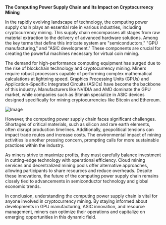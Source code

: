 **The Computing Power Supply Chain and Its Impact on Cryptocurrency Mining**

In the rapidly evolving landscape of technology, the computing power supply chain plays an essential role in various industries, including cryptocurrency mining. This supply chain encompasses all stages from raw material extraction to the delivery of advanced hardware solutions. Among the key terms that define this intricate system are "semiconductors," "GPU manufacturing," and "ASIC development." These components are crucial for creating the powerful machines necessary for virtual coin mining.

The demand for high-performance computing equipment has surged due to the rise of blockchain technology and cryptocurrency mining. Miners require robust processors capable of performing complex mathematical calculations at lightning speed. Graphics Processing Units (GPUs) and Application-Specific Integrated Circuits (ASICs) have become the backbone of this industry. Manufacturers like NVIDIA and AMD dominate the GPU market, while companies such as Bitmain specialize in ASIC devices designed specifically for mining cryptocurrencies like Bitcoin and Ethereum.

![Image](https://github.com/user-attachments/assets/31692037-0104-4703-abd1-696b6a7dd41b)

However, the computing power supply chain faces significant challenges. Shortages of critical materials, such as silicon and rare earth elements, often disrupt production timelines. Additionally, geopolitical tensions can impact trade routes and increase costs. The environmental impact of mining activities is another pressing concern, prompting calls for more sustainable practices within the industry.

As miners strive to maximize profits, they must carefully balance investment in cutting-edge technology with operational efficiency. Cloud mining services and decentralized mining pools offer alternative approaches, allowing participants to share resources and reduce overheads. Despite these innovations, the future of the computing power supply chain remains closely tied to advancements in semiconductor technology and global economic trends.

In conclusion, understanding the computing power supply chain is vital for anyone involved in cryptocurrency mining. By staying informed about developments in GPU manufacturing, ASIC innovation, and resource management, miners can optimize their operations and capitalize on emerging opportunities in this dynamic field.